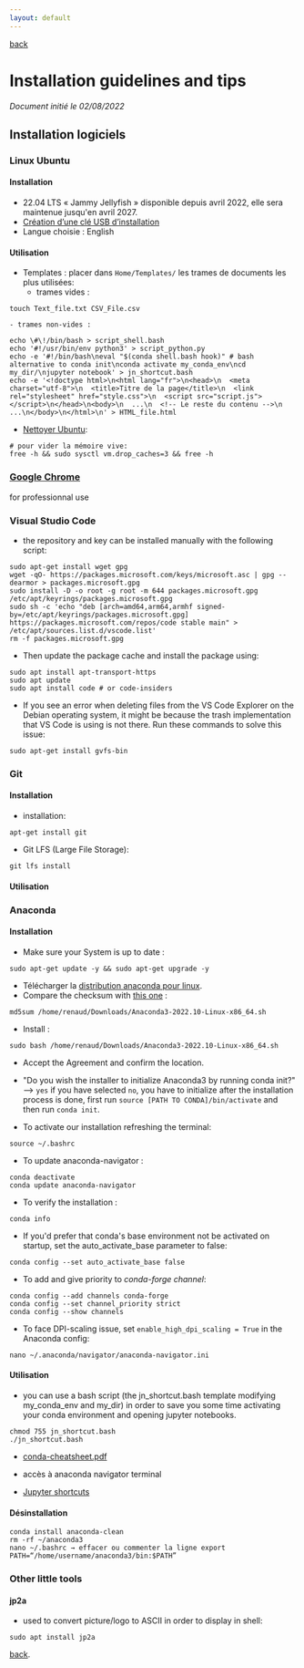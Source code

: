 ```yaml
---
layout: default
---
```


[back](./)

# Installation guidelines and tips

*Document initié le 02/08/2022*

## Installation logiciels
### Linux Ubuntu 
#### Installation
- 22.04 LTS « Jammy Jellyfish » disponible depuis avril 2022, elle sera maintenue jusqu'en avril 2027.  
- [Création d’une clé USB d’installation](https://www.windows8facile.fr/creer-cle-usb-ubuntu-22-lts-desktop/)  
- Langue choisie : English  
#### Utilisation
- Templates : placer dans `Home/Templates/` les trames de documents les plus utilisées:
    - trames vides :
```shell
touch Text_file.txt CSV_File.csv 
```
    - trames non-vides :
```shell
echo \#\!/bin/bash > script_shell.bash
echo '#!/usr/bin/env python3' > script_python.py
echo -e '#!/bin/bash\neval "$(conda shell.bash hook)" # bash alternative to conda init\nconda activate my_conda_env\ncd my_dir/\njupyter notebook' > jn_shortcut.bash
echo -e '<!doctype html>\n<html lang="fr">\n<head>\n  <meta charset="utf-8">\n  <title>Titre de la page</title>\n  <link rel="stylesheet" href="style.css">\n  <script src="script.js"></script>\n</head>\n<body>\n  ...\n  <!-- Le reste du contenu -->\n  ...\n</body>\n</html>\n' > HTML_file.html
```

- [Nettoyer Ubuntu](https://doc.ubuntu-fr.org/nettoyer_ubuntu): 
```shell
# pour vider la mémoire vive:
free -h && sudo sysctl vm.drop_caches=3 && free -h
```

### [Google Chrome](https://doc.ubuntu-fr.org/google_chrome)
for professionnal use

### Visual Studio Code
- the repository and key can be installed manually with the following script:
```shell
sudo apt-get install wget gpg
wget -qO- https://packages.microsoft.com/keys/microsoft.asc | gpg --dearmor > packages.microsoft.gpg
sudo install -D -o root -g root -m 644 packages.microsoft.gpg /etc/apt/keyrings/packages.microsoft.gpg
sudo sh -c 'echo "deb [arch=amd64,arm64,armhf signed-by=/etc/apt/keyrings/packages.microsoft.gpg] https://packages.microsoft.com/repos/code stable main" > /etc/apt/sources.list.d/vscode.list'
rm -f packages.microsoft.gpg
```
- Then update the package cache and install the package using:
```shell
sudo apt install apt-transport-https
sudo apt update
sudo apt install code # or code-insiders
```
- If you see an error when deleting files from the VS Code Explorer on the Debian operating system, it might be because the trash implementation that VS Code is using is not there. Run these commands to solve this issue:
```shell
sudo apt-get install gvfs-bin
```

### Git
#### Installation
- installation:
```shell
apt-get install git
```
- Git LFS (Large File Storage):
```shell
git lfs install
```
#### Utilisation

### Anaconda
#### Installation
- Make sure your System is up to date : 
```shell
sudo apt-get update -y && sudo apt-get upgrade -y
```
- Télécharger la [distribution anaconda pour linux]([./another-page.html](https://www.anaconda.com/products/distribution#linux)).
- Compare the checksum with [this one](https://docs.anaconda.com/anaconda/install/hashes/) :
```shell
md5sum /home/renaud/Downloads/Anaconda3-2022.10-Linux-x86_64.sh
```
- Install : 
```shell
sudo bash /home/renaud/Downloads/Anaconda3-2022.10-Linux-x86_64.sh
```
- Accept the Agreement and confirm the location.
- "Do you wish the installer to initialize Anaconda3 by running conda init?" --> `yes`
if you have selected `no`, you have to initialize after the installation process is done, first run `source [PATH TO CONDA]/bin/activate` and then run `conda init`.

- To activate our installation refreshing the terminal:
```shell
source ~/.bashrc
```

- To update anaconda-navigator :
```shell
conda deactivate
conda update anaconda-navigator
```
- To verify the installation :
```shell
conda info
```

- If you'd prefer that conda's base environment not be activated on startup, set the auto_activate_base parameter to false: 
```shell
conda config --set auto_activate_base false
```

- To add and give priority to *conda-forge channel*:
```shell
conda config --add channels conda-forge
conda config --set channel_priority strict
conda config --show channels
```

- To face DPI-scaling issue, set `enable_high_dpi_scaling = True` in the Anaconda config:
```shell
nano ~/.anaconda/navigator/anaconda-navigator.ini
```

#### Utilisation

- you can use a bash script (the jn_shortcut.bash template modifying my_conda_env and my_dir) in order to save you some time activating your conda environment and opening jupyter notebooks. 
```shell
chmod 755 jn_shortcut.bash
./jn_shortcut.bash
```

- [conda-cheatsheet.pdf](https://docs.conda.io/projects/conda/en/4.6.0/_downloads/52a95608c49671267e40c689e0bc00ca/conda-cheatsheet.pdf)

- accès à anaconda navigator terminal

- [Jupyter shortcuts](https://opensharing.fr/scripting-python-jupyter-shortcuts)

#### Désinstallation

```shell
conda install anaconda-clean
rm -rf ~/anaconda3
nano ~/.bashrc → effacer ou commenter la ligne export PATH=“/home/username/anaconda3/bin:$PATH”
```

### Other little tools
#### jp2a
- used to convert picture/logo to ASCII in order to display in shell:
```shell
sudo apt install jp2a
```

[back](./).

